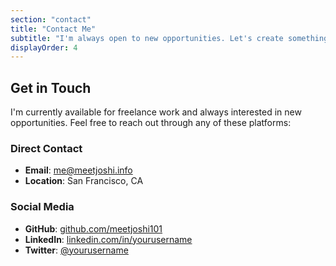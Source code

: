 ```yaml
---
section: "contact"
title: "Contact Me"
subtitle: "I'm always open to new opportunities. Let's create something amazing together!"
displayOrder: 4
---
```


## Get in Touch

I'm currently available for freelance work and always interested in new opportunities. Feel free to reach out through any of these platforms:

### Direct Contact
- **Email**: me@meetjoshi.info
- **Location**: San Francisco, CA

### Social Media
- **GitHub**: [github.com/meetjoshi101](https://github.com/meetjoshi101)
- **LinkedIn**: [linkedin.com/in/yourusername](https://linkedin.com/in/yourusername)
- **Twitter**: [@yourusername](https://twitter.com/yourusername)